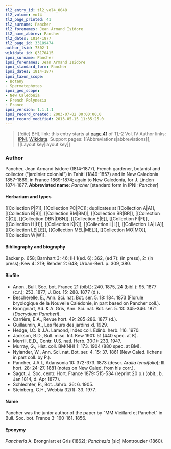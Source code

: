 ```yaml
---
tl2_entry_id: tl2_vol4_0048
tl2_volume: vol4
tl2_page_printed: 41
tl2_surname: Pancher
tl2_forenames: Jean Armand Isidore
tl2_name_abbrev: Pancher
tl2_dates: 1814-1877
tl2_page_id: 33189474
author_lsid: 7302-1
wikidata_id: Q3170415
ipni_surname: Pancher
ipni_forenames: Jean Armand Isidore
ipni_standard_form: Pancher
ipni_dates: 1814-1877
ipni_taxon_scope: 
- Botany
- Spermatophytes
ipni_geo_scope: 
- New Caledonia
- French Polynesia
- France
ipni_version: 1.1.1.1
ipni_record_created: 2003-07-02 00:00:00.0
ipni_record_modified: 2013-05-15 11:35:25.0
---
```


> [!cite] BHL link: this entry starts at [page 41](https://www.biodiversitylibrary.org/page/33189474) of TL-2 Vol. IV
> Author links: [IPNI](https://www.ipni.org/a/7302-1), [Wikidata](https://www.wikidata.org/wiki/Q3170415). Support pages: [[Abbreviations|abbreviations]], [[Layout key|layout key]]

### Author

Pancher, Jean Armand Isidore (1814-1877), French gardener, botanist and collector ("jardinier colonial") in Tahiti (1849-1857) and in New Caledonia 1857-1869, in France 1869-1874; again to New Caledonia, for J. Linden 1874-1877. 
**Abbreviated name**: *Pancher* \[standard form in IPNI: *Pancher*\]

#### Herbarium and types

[[Collection P|P]], [[Collection PC|PC]]; duplicates at [[Collection A|A]], [[Collection B|B]], [[Collection BM|BM]], [[Collection BR|BR]], [[Collection C|C]], [[Collection DBN|DBN]], [[Collection E|E]], [[Collection FI|FI]], [[Collection H|H]], [[Collection K|K]], [[Collection L|L]], [[Collection LA|LA]], [[Collection LE|LE]], [[Collection MEL|MEL]], [[Collection MO|MO]], [[Collection W|W]].

#### Bibliography and biography

Backer p. 658; Barnhart 3: 46; IH 1(ed. 6): 362, (ed 7): (in press), 2: (in press); Kew 4: 219; Rehder 2: 648; Urban-Berl. p. 309, 380.

#### Biofile

- Anon., Bull. Soc. bot. France 21 (bibl.): 240. 1875, 24 (bibl.): 95. 1877 (c.r.); 253. 1877; J. Bot. 15: 288. 1877 (d.).
- Bescherelle, E., Ann. Sci. nat. Bot. ser. 5. 18: 184. 1873 (Florule bryologique de la Nouvelle Calédonie, in part based on Pancher coll.).
- Brongniart, Ad. & A. Gris, Ann. Sci. nat. Bot. ser. 5. 13: 345-346. 1871 (*Dacrydium Pancheri*).
- Carrière, E.A., Revue hort. 49: 285-286. 1877 (d.).
- Guillaumin, A., Les fleurs des jardins xl. 1929.
- Hedge, I.C. & J.A. Lamond, Index coll. Edinb. herb. 116. 1970.
- Jackson, B.D., Bull. misc. Inf. Kew 1901: 51 (440 spec. at K).
- Merrill, E.D., Contr. U.S. natl. Herb. 30(1): 233. 1947.
- Murray, G., Hist. coll. BM(NH) 1: 173. 1904 (880 spec. at BM).
- Nylander, W., Ann. Sci. nat. Bot. ser. 4. 15: 37. 1861 (New Caled. lichens in part coll. by P.).
- Pancher, J.A.I., Adansonia 10: 372-373. 1873 (descr. *Aralia tenuifolia*); Ill. hort. 28: 24-27. 1881 (notes on New Caled. from his corr.).
- Sagot, J. Soc. centr. Hort. France 1879: 515-534 (reprint 20 p.) (obit., b. Jan 1814, d. Apr 1877).
- Schlechter, R., Bot. Jahrb. 36: 6. 1905.
- Steinberg, C.H., Webbia 32(1): 33. 1977.

#### Name

Pancher was the junior author of the paper by "MM Vieillard et Panchet" in Bull. Soc. bot. France 3: 160-161. 1856.

#### Eponymy

*Pancheria* A. Brongniart et Gris (1862); *Panchezia* \[sic\] Montrouzier (1860).

